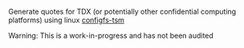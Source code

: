 Generate quotes for TDX (or potentially other confidential computing platforms) using linux [configfs-tsm](https://www.kernel.org/doc/Documentation/ABI/testing/configfs-tsm)

Warning: This is a work-in-progress and has not been audited
